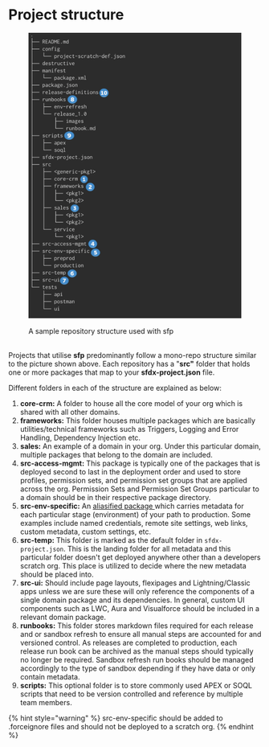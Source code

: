 # Project structure

<figure><img src="../.gitbook/assets/image (1) (1).png" alt=""><figcaption><p>A sample repository structure used with sfp<br><br></p></figcaption></figure>

Projects that utilise **sfp** predominantly follow a mono-repo structure similar to the picture shown above. Each repository has a "**src"** folder that holds one or more packages that map to your **sfdx-project.json** file.

Different folders in each of the structure are explained as below:

1. **core-crm:** A folder to house all the core model of your org which is shared with all other domains.
2. **frameworks:** This folder houses multiple packages which are basically utilities/technical frameworks such as Triggers, Logging and Error Handling, Dependency Injection etc.
3. **sales:** An example of a domain in your org. Under this particular domain, multiple packages that belong to the domain are included.&#x20;
4. **src-access-mgmt:** This package is typically one of the packages that is deployed second to last in the deployment order and used to store profiles, permission sets, and permission set groups that are applied across the org. Permission Sets and Permission Set Groups particular to a domain should be in their respective package directory.
5. **src-env-specific:** An [aliasified package ](broken-reference)which carries metadata for each particular stage (environment) of your path to production. Some examples include named credentials, remote site settings, web links, custom metadata, custom settings, etc.
6. **src-temp:** This folder is marked as the default folder in `sfdx-project.json`. This is the landing folder for all metadata and this particular folder doesn't get deployed anywhere other than a developers scratch org. This place is utilized to decide where the new metadata should be placed into.
7. **src-ui:** Should include page layouts, flexipages and Lightning/Classic apps unless we are sure these will only reference the components of a single domain package and its dependencies. In general, custom UI components such as LWC, Aura and Visualforce should be included in a relevant domain package.
8. **runbooks:** This folder stores markdown files required for each release and or sandbox refresh to ensure all manual steps are accounted for and versioned control. As releases are completed to production, each release run book can be archived as the manual steps should typically no longer be required. Sandbox refresh run books should be managed accordingly to the type of sandbox depending if they have data or only contain metadata.
9. **scripts:** This optional folder is to store commonly used APEX or SOQL scripts that need to be version controlled and reference by multiple team members.

{% hint style="warning" %}
src-env-specific should be added to .forceignore files and should not be deployed to a scratch org.
{% endhint %}

